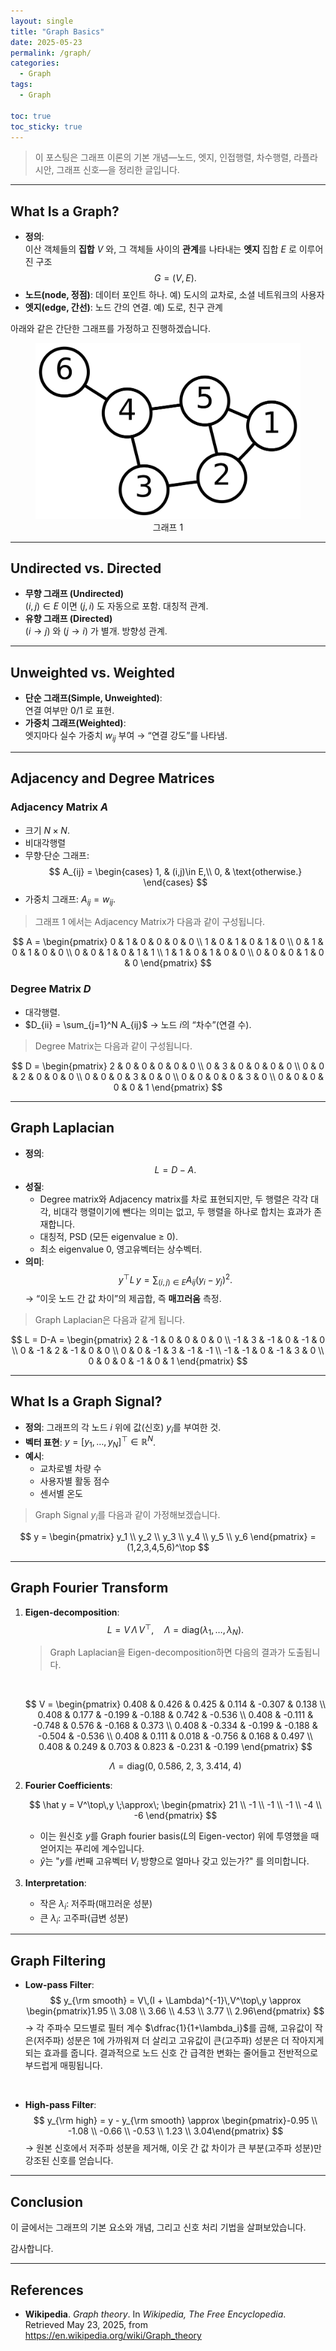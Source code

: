 ```yaml
---
layout: single  
title: "Graph Basics"  
date: 2025-05-23  
permalink: /graph/  
categories:  
  - Graph
tags:  
  - Graph  

toc: true  
toc_sticky: true  
---
```


> 이 포스팅은 그래프 이론의 기본 개념—노드, 엣지, 인접행렬, 차수행렬, 라플라시안, 그래프 신호—을 정리한 글입니다.

---

## What Is a Graph?

- **정의**:  
  이산 객체들의 **집합** $V$ 와, 그 객체들 사이의 **관계**를 나타내는 **엣지** 집합 $E$ 로 이루어진 구조  
  $$
    G = (V, E).
  $$
- **노드(node, 정점)**: 데이터 포인트 하나. 예) 도시의 교차로, 소셜 네트워크의 사용자  
- **엣지(edge, 간선)**: 노드 간의 연결. 예) 도로, 친구 관계  

아래와 같은 간단한 그래프를 가정하고 진행하겠습니다.

<figure style="text-align: center;">
  <img src="/assets/img/graph/graph.png" alt="Graph Structure" />
  <figcaption>그래프 1 </figcaption>
</figure>

---

## Undirected vs. Directed

- **무향 그래프 (Undirected)**  
  $(i,j)\in E$ 이면 $(j,i)$ 도 자동으로 포함. 대칭적 관계.  
- **유향 그래프 (Directed)**  
  $(i \to j)$ 와 $(j \to i)$ 가 별개. 방향성 관계.  

---

## Unweighted vs. Weighted

- **단순 그래프(Simple, Unweighted)**:  
  연결 여부만 0/1 로 표현.  
- **가중치 그래프(Weighted)**:  
  엣지마다 실수 가중치 $w_{ij}$ 부여 → “연결 강도”를 나타냄.  

---

## Adjacency and Degree Matrices

### Adjacency Matrix $A$

- 크기 $N\times N$.  
- 비대각행렬
- 무향·단순 그래프:  
  $$
    A_{ij} = \begin{cases}
      1, & (i,j)\in E,\\
      0, & \text{otherwise.}
    \end{cases}
  $$
- 가중치 그래프: $A_{ij}=w_{ij}$.

> 그래프 1 에서는 Adjacency Matrix가 다음과 같이 구성됩니다.

$$
A = \begin{pmatrix}
0 & 1 & 0 & 0 & 0 & 0 \\
1 & 0 & 1 & 0 & 1 & 0 \\
0 & 1 & 0 & 1 & 0 & 0 \\
0 & 0 & 1 & 0 & 1 & 1 \\
1 & 1 & 0 & 1 & 0 & 0 \\
0 & 0 & 0 & 1 & 0 & 0
\end{pmatrix}
$$

### Degree Matrix $D$

- 대각행렬.  
- $D_{ii} = \sum_{j=1}^N A_{ij}$ → 노드 $i$의 “차수”(연결 수).  

> Degree Matrix는 다음과 같이 구성됩니다.

$$
D = \begin{pmatrix}
2 & 0 & 0 & 0 & 0 & 0 \\
0 & 3 & 0 & 0 & 0 & 0 \\
0 & 0 & 2 & 0 & 0 & 0 \\
0 & 0 & 0 & 3 & 0 & 0 \\
0 & 0 & 0 & 0 & 3 & 0 \\
0 & 0 & 0 & 0 & 0 & 1
\end{pmatrix}
$$

---

## Graph Laplacian

- **정의**:  
  $$
    L = D - A.
  $$
- **성질**:  
    - Degree matrix와 Adjacency matrix를 차로 표현되지만, 두 행렬은 각각 대각, 비대각 행렬이기에 뺀다는 의미는 없고, 두 행렬을 하나로 합치는 효과가 존재합니다. 
  - 대칭적, PSD (모든 eigenvalue ≥ 0).  
  - 최소 eigenvalue $0$, 영고유벡터는 상수벡터.  
- **의미**:  
  $$
    y^\top L\,y
    = \sum_{(i,j)\in E}A_{ij}(y_i - y_j)^2.
  $$
  → “이웃 노드 간 값 차이”의 제곱합, 즉 **매끄러움** 측정.  

> Graph Laplacian은 다음과 같게 됩니다.

$$
L = D-A = 
\begin{pmatrix}
    2 & -1 &  0 &  0 &  0 &  0 \\
    -1 &  3 & -1 &  0 & -1 &  0 \\
    0 & -1 &  2 & -1 &  0 &  0 \\
    0 &  0 & -1 &  3 & -1 & -1 \\
    -1 & -1 &  0 & -1 &  3 &  0 \\
    0 &  0 &  0 & -1 &  0 &  1
\end{pmatrix}
$$

---

## What Is a Graph Signal?

- **정의**: 그래프의 각 노드 $i$ 위에 값(신호) $y_i$를 부여한 것.  
- **벡터 표현**: $y = [y_1,\dots,y_N]^\top \in \mathbb R^N$.  
- **예시**:  
  - 교차로별 차량 수  
  - 사용자별 활동 점수  
  - 센서별 온도  

> Graph Signal $y_i$를 다음과 같이 가정해보겠습니다.

$$
y = \begin{pmatrix}
y_1 \\ y_2 \\ y_3 \\ y_4 \\ y_5 \\ y_6
\end{pmatrix}
=(1,2,3,4,5,6)^\top
$$

---

## Graph Fourier Transform

1. **Eigen-decomposition**:  
   $$
     L = V\,\Lambda\,V^\top,\quad \Lambda=\mathrm{diag}(\lambda_1,\dots,\lambda_N).
   $$
   > Graph Laplacian을 Eigen-decomposition하면 다음의 결과가 도출됩니다.
    
    <br/>

    $$
    V = \begin{pmatrix}
    0.408 &  0.426 &  0.425 &  0.114 & -0.307 &  0.138 \\
    0.408 &  0.177 & -0.199 & -0.188 &  0.742 & -0.536 \\
    0.408 & -0.111 & -0.748 &  0.576 & -0.168 &  0.373 \\
    0.408 & -0.334 & -0.199 & -0.188 & -0.504 & -0.536 \\
    0.408 &  0.111 &  0.018 & -0.756 &  0.168 &  0.497 \\
    0.408 &  0.249 &  0.703 &  0.823 & -0.231 & -0.199
    \end{pmatrix}
    $$

    $$
    \Lambda = \mathrm{diag}\bigl(0,\;0.586,\;2,\;3,\;3.414,\;4\bigr)
    $$

2. **Fourier Coefficients**:  

   $$
    \hat y = V^\top\,y
    \;\approx\;
    \begin{pmatrix}
    21 \\ -1 \\ -1 \\ -1 \\ -4 \\ -6
    \end{pmatrix}
    $$
    - 이는 원신호 $y$를 Graph fourier basis($L$의 Eigen-vector) 위에 투영했을 때 얻어지는 푸리에 계수입니다.
    - $\hat{y}$는 "$y$를 $i$번째 고유벡터 $V_i$ 방향으로 얼마나 갖고 있는가?" 를 의미합니다.

3. **Interpretation**:  
   - 작은 $\lambda_i$: 저주파(매끄러운 성분)  
   - 큰 $\lambda_i$: 고주파(급변 성분)  

---

## Graph Filtering

- **Low-pass Filter**:  
  $$  
    y_{\rm smooth} = V\,(I + \Lambda)^{-1}\,V^\top\,y
    \approx
    \begin{pmatrix}1.95 \\ 3.08 \\ 3.66 \\ 4.53 \\ 3.77 \\ 2.96\end{pmatrix}
  $$
  $\rightarrow$ 각 주파수 모드별로 필터 계수 $\dfrac{1}{1+\lambda_i}$를 곱해, 고유값이 작은(저주파) 성분은 1에 가까워져 더 살리고 고유값이 큰(고주파) 성분은 더 작아지게 되는 효과를 줍니다. 결과적으로 노드 신호 간 급격한 변화는 줄어들고 전반적으로 부드럽게 매핑됩니다. 
<br/>

- **High-pass Filter**:  
  $$  
    y_{\rm high} = y - y_{\rm smooth}
    \approx
    \begin{pmatrix}-0.95 \\ -1.08 \\ -0.66 \\ -0.53 \\ 1.23 \\ 3.04\end{pmatrix}
  $$
    $\rightarrow$ 원본 신호에서 저주파 성분을 제거해, 이웃 간 값 차이가 큰 부분(고주파 성분)만 강조된 신호를 얻습니다.
---

## Conclusion

이 글에서는 그래프의 기본 요소와 개념, 그리고 신호 처리 기법을 살펴보았습니다.

감사합니다. 

---

## References

- **Wikipedia**. *Graph theory*. In _Wikipedia, The Free Encyclopedia_. Retrieved May 23, 2025, from https://en.wikipedia.org/wiki/Graph_theory
